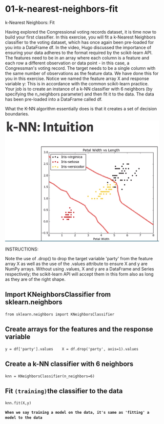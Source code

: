 # 01-k-nearest-neighbors-fit

k-Nearest Neighbors: Fit

Having explored the Congressional voting records dataset, it is time now to build your first classifier. In this exercise, you will fit a k-Nearest Neighbors classifier to the voting dataset, which has once again been pre-loaded for you into a DataFrame df. In the video, Hugo discussed the importance of ensuring your data adheres to the format required by the scikit-learn API. The features need to be in an array where each column is a feature and each row a different observation or data point - in this case, a Congressman's voting record. The target needs to be a single column with the same number of observations as the feature data. We have done this for you in this exercise. Notice we named the feature array X and response variable y: This is in accordance with the common scikit-learn practice. Your job is to create an instance of a k-NN classifier with 6 neighbors \(by specifying the n\_neighbors parameter\) and then fit it to the data. The data has been pre-loaded into a DataFrame called df.

What the K-NN algorithm essentially does is that it creates a set of decision boundaries.

![k-nn intuition: Creating decision boundries](../.gitbook/assets/image.png)





INSTRUCTIONS:

Note the use of .drop\(\) to drop the target variable 'party' from the feature array X as well as the use of the .values attribute to ensure X and y are NumPy arrays. Without using .values, X and y are a DataFrame and Series respectively; the scikit-learn API will accept them in this form also as long as they are of the right shape.

## Import KNeighborsClassifier from sklearn.neighbors

`from sklearn.neighbors import KNeighborsClassifier`

## Create arrays for the features and the response variable

`y = df['party'].values   
X = df.drop('party', axis=1).values`

## Create a k-NN classifier with 6 neighbors

`knn = KNeighborsClassifier(n_neighbors=6)`

## Fit `(training)`the classifier to the data

`knn.fit(X,y)`

**`When we say training a model on the data, it's same as 'fitting' a model to the data`** 






